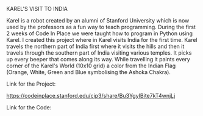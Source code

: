 KAREL'S VISIT TO INDIA

Karel is a robot created by an alumni of Stanford University which is now used by the professors as a fun way to teach programming. During the first 2 weeks of Code In Place 
we were taught how to program in Python using Karel. I created this project where in Karel visits India for the first time. Karel travels the northern part of India first
where it visits the hills and then it travels through the southern part of India visiting various temples. It picks up every beeper that comes along its way. While travelling
it paints every corner of the Karel's World (10x10 grid) a color from the Indian Flag (Orange, White, Green and Blue symbolising the Ashoka Chakra).

Link for the Project:

https://codeinplace.stanford.edu/cip3/share/Bu3YgyIBite7kT4wnjLj

Link for the Code:


